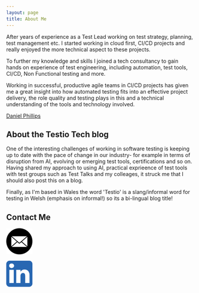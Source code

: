 ```yaml
---
layout: page
title: About Me
---
```


After years of experience as a Test Lead working on test strategy, planning, test management etc. I started working in cloud first, CI/CD projects and really enjoyed the more technical aspect to these projects.

To further my knowledge and skills I joined a tech consultancy to gain hands on experience of test engineering, including automation, test tools, CI/CD, Non Functional testing and more.

Working in successful, productive agile teams in CI/CD projects has given me a great insight into how automated testing fits into an effective project delivery, the role quality and testing plays in this and a technical understanding of the tools and technology involved.

<script src="https://platform.linkedin.com/badges/js/profile.js" async defer type="text/javascript"></script>

<div class="badge-base LI-profile-badge" data-locale="en_US" data-size="medium" data-theme="dark" data-type="VERTICAL" data-vanity="daniel-phillips-ba99161b8" data-version="v1"><a class="badge-base__link LI-simple-link" href="https://uk.linkedin.com/in/daniel-phillips-ba99161b8?trk=profile-badge">Daniel Phillips</a></div>

## About the Testio Tech blog

One of the interesting challenges of working in software testing is keeping up to date with the pace of change in our industry- for example in terms of disruption from AI, evolving or emerging test tools, certifications and so on. Having shared my approach to using AI, practical exprieence of test tools with test groups such as Test Talks and my colleages, it struck me that I should also post this on a blog.

Finally, as I'm based in Wales the word 'Testio' is a slang/informal word for testing in Welsh (emphasis on informal!) so its a bi-lingual blog title!

## Contact Me

<a href="mailto:ebost2004@yahoo.co.uk"><img src="/images/email2.webp"  alt="email2" width="70" height="70"></a>

<a href="https://uk.linkedin.com/in/daniel-phillips-ba99161b"><img src="/images/linkedin3.webp"  alt="LI icon - small" width="70" height="70"></a>

